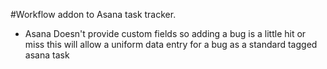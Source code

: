 #Workflow addon to Asana task tracker.
- Asana Doesn't provide custom fields so adding a bug is a little hit or miss this will allow a uniform data entry for a bug as a standard tagged asana task